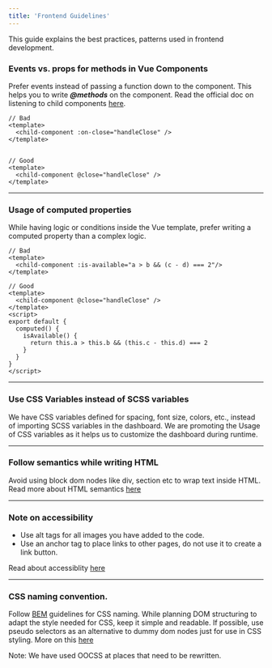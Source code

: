 ```yaml
---
title: 'Frontend Guidelines'
---
```


This guide explains the best practices, patterns used in frontend development.

### Events vs. props for methods in Vue Components

Prefer events instead of passing a function down to the component. This helps you to write ***@methods*** on the component. Read the official doc on listening to child components [here](https://vuejs.org/v2/guide/components.html#Listening-to-Child-Components-Events).

```vue
// Bad
<template>
  <child-component :on-close="handleClose" />
</template>


// Good
<template>
  <child-component @close="handleClose" />
</template>
```

----

### Usage of computed properties

While having logic or conditions inside the Vue template, prefer writing a computed property than a complex logic.

```vue
// Bad
<template>
  <child-component :is-available="a > b && (c - d) === 2"/>
</template>

// Good
<template>
  <child-component @close="handleClose" />
</template>
<script>
export default {
  computed() {
    isAvailable() {
      return this.a > this.b && (this.c - this.d) === 2
    }
  }
}
</script>

```

----

### Use CSS Variables instead of SCSS variables

We have CSS variables defined for spacing, font size, colors, etc., instead of importing SCSS variables in the dashboard. We are promoting the Usage of CSS variables as it helps us to customize the dashboard during runtime.

____

### Follow semantics while writing HTML

Avoid using block dom nodes like div, section etc to wrap text inside HTML. Read more about HTML semantics [here](https://www.html5rocks.com/en/features/semantics)

____

### Note on accessibility

- Use alt tags for all images you have added to the code.
- Use an anchor tag to place links to other pages, do not use it to create a link button.

Read about accessiblity [here](https://developers.google.com/web/fundamentals/accessibility)

____

### CSS naming convention.

Follow [BEM](http://getbem.com/naming/) guidelines for CSS naming. While planning DOM structuring to adapt the style needed for CSS, keep it simple and readable. If possible, use pseudo selectors as an alternative to dummy dom nodes just for use in CSS styling. More on this [here](https://developers.google.com/web/fundamentals/performance/rendering/reduce-the-scope-and-complexity-of-style-calculations)

Note: We have used OOCSS at places that need to be rewritten.
